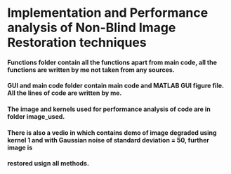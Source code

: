 # Implementation and Performance analysis of Non-Blind Image Restoration techniques
#### Functions folder contain all the functions apart from main code, all the functions are written by me not taken from any sources.
#### GUI and main code folder contain main code and MATLAB GUI figure file. All the lines of code are written by me.
#### The image and kernels used for performance analysis of code are in folder image_used. 
#### There is also a vedio in which contains demo of image degraded using kernel 1 and with Gaussian noise of standard deviation = 50, further image is 
#### restored usign all methods. 
